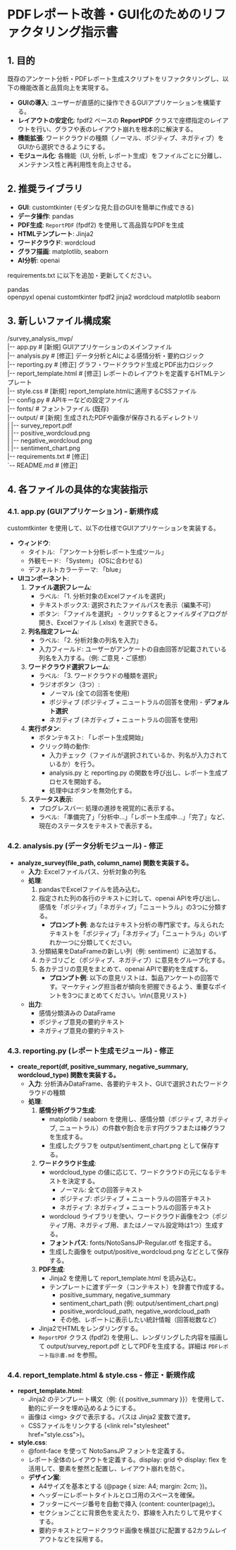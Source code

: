 # **PDFレポート改善・GUI化のためのリファクタリング指示書**

## **1\. 目的**

既存のアンケート分析・PDFレポート生成スクリプトをリファクタリングし、以下の機能改善と品質向上を実現する。

* **GUIの導入**: ユーザーが直感的に操作できるGUIアプリケーションを構築する。  
* **レイアウトの安定化**: fpdf2 ベースの **ReportPDF** クラスで座標指定のレイアウトを行い、グラフや表のレイアウト崩れを根本的に解決する。
* **機能拡張**: ワードクラウドの種類（ノーマル、ポジティブ、ネガティブ）をGUIから選択できるようにする。  
* **モジュール化**: 各機能（UI, 分析, レポート生成）をファイルごとに分離し、メンテナンス性と再利用性を向上させる。

## **2\. 推奨ライブラリ**

* **GUI**: customtkinter (モダンな見た目のGUIを簡単に作成できる)  
* **データ操作**: pandas  
* **PDF生成**: `ReportPDF` (fpdf2) を使用して高品質なPDFを生成
* **HTMLテンプレート**: Jinja2  
* **ワードクラウド**: wordcloud  
* **グラフ描画**: matplotlib, seaborn  
* **AI分析**: openai

requirements.txt に以下を追加・更新してください。

pandas  
openpyxl
openai
customtkinter
fpdf2
jinja2
wordcloud
matplotlib
seaborn

## **3\. 新しいファイル構成案**

/survey\_analysis\_mvp/  
|-- app.py                    \# \[新規\] GUIアプリケーションのメインファイル  
|-- analysis.py               \# \[修正\] データ分析とAIによる感情分析・要約ロジック  
|-- reporting.py              \# \[修正\] グラフ・ワードクラウド生成とPDF出力ロジック  
|-- report\_template.html      \# \[修正\] レポートのレイアウトを定義するHTMLテンプレート  
|-- style.css                 \# \[新規\] report\_template.htmlに適用するCSSファイル  
|-- config.py                 \# APIキーなどの設定ファイル  
|-- fonts/                    \# フォントファイル (既存)  
|-- output/                   \# \[新規\] 生成されたPDFや画像が保存されるディレクトリ  
|   |-- survey\_report.pdf  
|   |-- positive\_wordcloud.png  
|   |-- negative\_wordcloud.png  
|   |-- sentiment\_chart.png  
|-- requirements.txt          \# \[修正\]  
\`-- README.md                 \# \[修正\]

## **4\. 各ファイルの具体的な実装指示**

### **4.1. app.py (GUIアプリケーション) \- 新規作成**

customtkinter を使用して、以下の仕様でGUIアプリケーションを実装する。

* **ウィンドウ**:  
  * タイトル: 「アンケート分析レポート生成ツール」  
  * 外観モード: 「System」 (OSに合わせる)  
  * デフォルトカラーテーマ: 「blue」  
* **UIコンポーネント**:  
  1. **ファイル選択フレーム**:  
     * ラベル: 「1. 分析対象のExcelファイルを選択」  
     * テキストボックス: 選択されたファイルパスを表示（編集不可）  
     * ボタン: 「ファイルを選択」 \- クリックするとファイルダイアログが開き、Excelファイル (.xlsx) を選択できる。  
  2. **列名指定フレーム**:  
     * ラベル: 「2. 分析対象の列名を入力」  
     * 入力フィールド: ユーザーがアンケートの自由回答が記載されている列名を入力する。（例: ご意見・ご感想）  
  3. **ワードクラウド選択フレーム**:  
     * ラベル: 「3. ワードクラウドの種類を選択」  
     * ラジオボタン（3つ）:  
       * ノーマル (全ての回答を使用)  
       * ポジティブ (ポジティブ \+ ニュートラルの回答を使用) \- **デフォルト選択**  
       * ネガティブ (ネガティブ \+ ニュートラルの回答を使用)  
  4. **実行ボタン**:  
     * ボタンテキスト: 「レポート生成開始」  
     * クリック時の動作:  
       * 入力チェック（ファイルが選択されているか、列名が入力されているか）を行う。  
       * analysis.py と reporting.py の関数を呼び出し、レポート生成プロセスを開始する。  
       * 処理中はボタンを無効化する。  
  5. **ステータス表示**:  
     * プログレスバー: 処理の進捗を視覚的に表示する。  
     * ラベル: 「準備完了」「分析中...」「レポート生成中...」「完了」など、現在のステータスをテキストで表示する。

### **4.2. analysis.py (データ分析モジュール) \- 修正**

* **analyze\_survey(file\_path, column\_name) 関数を実装する。**  
  * **入力**: Excelファイルパス、分析対象の列名  
  * **処理**:  
    1. pandasでExcelファイルを読み込む。  
    2. 指定された列の各行のテキストに対して、openai APIを呼び出し、感情を「ポジティブ」「ネガティブ」「ニュートラル」の3つに分類する。  
       * **プロンプト例**: あなたはテキスト分析の専門家です。与えられたテキストを「ポジティブ」「ネガティブ」「ニュートラル」のいずれか一つに分類してください。  
    3. 分類結果をDataFrameの新しい列（例: sentiment）に追加する。  
    4. カテゴリごと（ポジティブ、ネガティブ）に意見をグループ化する。  
    5. 各カテゴリの意見をまとめて、openai APIで要約を生成する。  
       * **プロンプト例**: 以下の意見リストは、製品アンケートの回答です。マーケティング担当者が傾向を把握できるよう、重要なポイントを3つにまとめてください。\\n\\n{意見リスト}  
  * **出力**:  
    * 感情分類済みの DataFrame  
    * ポジティブ意見の要約テキスト  
    * ネガティブ意見の要約テキスト

### **4.3. reporting.py (レポート生成モジュール) \- 修正**

* **create\_report(df, positive\_summary, negative\_summary, wordcloud\_type) 関数を実装する。**  
  * **入力**: 分析済みDataFrame、各要約テキスト、GUIで選択されたワードクラウドの種類  
  * **処理**:  
    1. **感情分析グラフ生成**:  
       * matplotlib / seaborn を使用し、感情分類（ポジティブ, ネガティブ, ニュートラル）の件数や割合を示す円グラフまたは棒グラフを生成する。  
       * 生成したグラフを output/sentiment\_chart.png として保存する。  
    2. **ワードクラウド生成**:  
       * wordcloud\_type の値に応じて、ワードクラウドの元になるテキストを決定する。  
         * ノーマル: 全ての回答テキスト  
         * ポジティブ: ポジティブ \+ ニュートラルの回答テキスト  
         * ネガティブ: ネガティブ \+ ニュートラルの回答テキスト  
       * wordcloud ライブラリを使い、ワードクラウド画像を2つ（ポジティブ用、ネガティブ用、またはノーマル設定時は1つ）生成する。  
       * **フォントパス**: fonts/NotoSansJP-Regular.otf を指定する。  
       * 生成した画像を output/positive\_wordcloud.png などとして保存する。  
    3. **PDF生成**:  
       * Jinja2 を使用して report\_template.html を読み込む。  
       * テンプレートに渡すデータ（コンテキスト）を辞書で作成する。  
         * positive\_summary, negative\_summary  
         * sentiment\_chart\_path (例: output/sentiment\_chart.png)  
         * positive\_wordcloud\_path, negative\_wordcloud\_path  
         * その他、レポートに表示したい統計情報（回答総数など）  
      * Jinja2でHTMLをレンダリングする。
      * `ReportPDF` クラス (fpdf2) を使用し、レンダリングした内容を描画して output/survey\_report.pdf としてPDFを生成する。詳細は `PDFレポート指示書.md` を参照。

### **4.4. report\_template.html & style.css \- 修正・新規作成**

* **report\_template.html**:  
  * Jinja2 のテンプレート構文（例: {{ positive\_summary }}）を使用して、動的にデータを埋め込めるようにする。  
  * 画像は \<img\> タグで表示する。パスは Jinja2 変数で渡す。  
  * CSSファイルをリンクする (\<link rel="stylesheet" href="style.css"\>)。  
* **style.css**:  
  * @font-face を使って NotoSansJP フォントを定義する。  
  * レポート全体のレイアウトを定義する。display: grid や display: flex を活用して、要素を整然と配置し、レイアウト崩れを防ぐ。  
  * **デザイン案**:  
    * A4サイズを基本とする (@page { size: A4; margin: 2cm; })。  
    * ヘッダーにレポートタイトルとロゴ用のスペースを確保。  
    * フッターにページ番号を自動で挿入 (content: counter(page);)。  
    * セクションごとに背景色を変えたり、罫線を入れたりして見やすくする。  
    * 要約テキストとワードクラウド画像を横並びに配置する2カラムレイアウトなどを採用する。